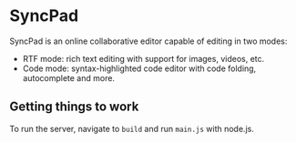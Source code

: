 # SyncPad
SyncPad is an online collaborative editor capable of editing in two modes:
* RTF mode: rich text editing with support for images, videos, etc.
* Code mode: syntax-highlighted code editor with code folding, autocomplete and more.

## Getting things to work
To run the server, navigate to `build` and run `main.js` with node.js.